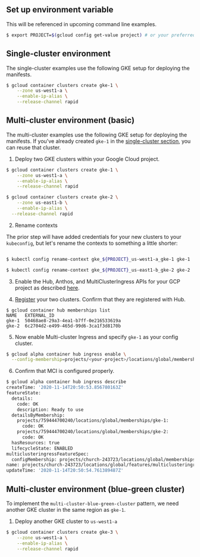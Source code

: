 ## Set up environment variable

This will be referenced in upcoming command line examples.

```bash
$ export PROJECT=$(gcloud config get-value project) # or your preferred project
```


## Single-cluster environment

The single-cluster examples use the following GKE setup for deploying the manifests.

```bash
$ gcloud container clusters create gke-1 \
	--zone us-west1-a \
	--enable-ip-alias \
  	--release-channel rapid 
```


## Multi-cluster environment (basic)

The multi-cluster examples use the following GKE setup for deploying the manifests. If you've already created `gke-1` in the [single-cluster section](#), you can reuse that cluster.

1. Deploy two GKE clusters within your Google Cloud project.

```bash
$ gcloud container clusters create gke-1 \
	--zone us-west1-a \
	--enable-ip-alias \
 	--release-channel rapid 

$ gcloud container clusters create gke-2 \
	--zone us-east1-b \
	--enable-ip-alias \
  --release-channel rapid 
```

2. Rename contexts

The prior step will have added credentials for your new clusters to your `kubeconfig`, but let's rename the contexts to something a little shorter:

```bash

$ kubectl config rename-context gke_${PROJECT}_us-west1-a_gke-1 gke-1

$ kubectl config rename-context gke_${PROJECT}_us-east1-b_gke-2 gke-2
```

3. Enable the Hub, Anthos, and MultiClusterIngress APIs for your GCP project as described [here](https://cloud.google.com/kubernetes-engine/docs/how-to/ingress-for-anthos-setup#before_you_begin).

4. [Register](https://cloud.google.com/kubernetes-engine/docs/how-to/ingress-for-anthos-setup#registering_your_clusters) your two clusters. Confirm that they are registered with Hub.

```
$ gcloud container hub memberships list
NAME   EXTERNAL_ID
gke-1  50468ae8-29a3-4ea1-b7ff-0e216533619a
gke-2  6c2704d2-e499-465d-99d6-3ca1f3d8170b
```

5. Now enable Multi-cluster Ingress and specify `gke-1` as your config cluster.

```bash
$ gcloud alpha container hub ingress enable \
  --config-membership=projects/<your-project>/locations/global/memberships/gke-1
```

6. Confirm that MCI is configured properly.

```bash
$ gcloud alpha container hub ingress describe
createTime: '2020-11-14T20:50:53.856780163Z'
featureState:
  details:
    code: OK
    description: Ready to use
  detailsByMembership:
    projects/759444700240/locations/global/memberships/gke-1:
      code: OK
    projects/759444700240/locations/global/memberships/gke-2:
      code: OK
  hasResources: true
  lifecycleState: ENABLED
multiclusteringressFeatureSpec:
  configMembership: projects/church-243723/locations/global/memberships/gke-1
name: projects/church-243723/locations/global/features/multiclusteringress
updateTime: '2020-11-14T20:50:54.761389487Z'
```

## Multi-cluster environment (blue-green cluster)

To implement the `multi-cluster-blue-green-cluster` pattern, we need another GKE cluster in the same region as `gke-1`.

1. Deploy another GKE cluster to `us-west1-a`

```bash
$ gcloud container clusters create gke-3 \
	--zone us-west1-a \
	--enable-ip-alias \
 	--release-channel rapid 
```